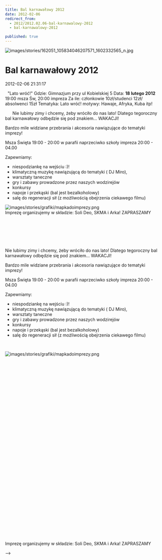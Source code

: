 ```yaml
---
title: Bal karnawałowy 2012
date: 2012-02-06
redirect_from: 
  - 2012/2012.02.06-bal-karnawalowy-2012
  - bal-karnawalowy-2012

published: true
---
```



![images/stories/162051_105834046207571_1602332565_n.jpg](images/stories/162051_105834046207571_1602332565_n.jpg)

# Bal karnawałowy 2012

<time>2012-02-06 21:31:17</time>




 
"Lato wróć!"
Gdzie: Gimnazjum przy ul Kobielskiej 5
 Data: **18 lutego 2012**
 19:00 msza Św, 20:00 impreza
 Za ile: członkowie 10zł/studenci 12zł/ absolwenci 15zł
 Tematyka: Lato wróć! motywy: Hawaje, Afryka, Kuba itp!
 
 

<!--{{intro-break}}-->

 
 
 
Nie lubimy zimy i chcemy, żeby wróciło do nas lato!
 Dlatego tegoroczny bal karnawałowy odbędzie się pod znakiem... WAKACJI! 

 Bardzo mile widziane przebrania i akcesoria nawiązujące do tematyki imprezy!

Msza Święta 19:00 - 20:00 w parafii naprzeciwko szkoły
 impreza 20:00 - 04.00

 Zapewniamy: 
 - niespodziankę na wejściu :)! 
 - klimatyczną muzykę nawiązującą do tematyki ( DJ Miro), 
 - warsztaty taneczne
 - gry i zabawy prowadzone przez naszych wodzirejów
 - konkursy
 - napoje i przekąski (bal jest bezalkoholowy)
 - salę do regeneracji sił (z możliwością obejrzenia ciekawego filmu)
 

![images/stories/grafiki/mapkadoimprezy.png](images/stories/grafiki/mapkadoimprezy.png)
 
 
 
 
 
 
 
 
 
 
 
 
 
 
 
 
 
 
 
Imprezę organizujemy w składzie: Soli Deo, SKMA i Arka!
 ZAPRASZAMY


<!--CONTENT FROM OLD SERVER (jos before 2013): 




 


"Lato wróć!"


Gdzie: Gimnazjum przy ul Kobielskiej 5
 Data: **18 lutego 2012**
 19:00 msza Św, 20:00 impreza
 Za ile: członkowie 10zł/studenci 12zł/ absolwenci 15zł
 Tematyka: Lato wróć! motywy: Hawaje, Afryka, Kuba itp!


 


 


<!--{{intro-break}}-->


 


 


 


Nie lubimy zimy i chcemy, żeby wróciło do nas lato!
 Dlatego tegoroczny bal karnawałowy odbędzie się pod znakiem... WAKACJI! 

 Bardzo mile widziane przebrania i akcesoria nawiązujące do tematyki imprezy!

Msza Święta 19:00 - 20:00 w parafii naprzeciwko szkoły
 impreza 20:00 - 04.00

 Zapewniamy: 
 - niespodziankę na wejściu :)! 
 - klimatyczną muzykę nawiązującą do tematyki ( DJ Miro), 
 - warsztaty taneczne
 - gry i zabawy prowadzone przez naszych wodzirejów
 - konkursy
 - napoje i przekąski (bal jest bezalkoholowy)
 - salę do regeneracji sił (z możliwością obejrzenia ciekawego filmu)


 

![images/stories/grafiki/mapkadoimprezy.png](images/stories/grafiki/mapkadoimprezy.png)


 


 


 


 


 


 


 


 


 


 


 


 


 


 


 


 


 


 


 


Imprezę organizujemy w składzie: Soli Deo, SKMA i Arka!
 ZAPRASZAMY

-->

<!--{{json:{"created_date":"2012-02-06 21:31:17","publish_down":"0000-00-00 00:00:00","id":"1064"}}}-->